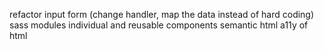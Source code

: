refactor input form (change handler, map the data instead of hard coding)
sass modules
individual and reusable components
semantic html
a11y of html
